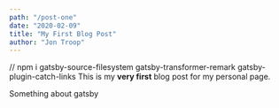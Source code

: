 ```yaml
---
path: "/post-one"
date: "2020-02-09"
title: "My First Blog Post"
author: "Jon Troop"
---
```

//  npm i gatsby-source-filesystem gatsby-transformer-remark gatsby-plugin-catch-links
This is my **very first** blog post for my personal page.

Something about gatsby

